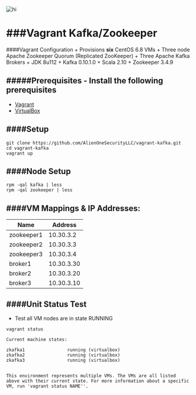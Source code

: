 <img src="https://github.com/AlienOneSecurityLLC/vagrant-kafka/blob/master/images/Kafka-Zookeeper-Pub-Sub.png" alt="hi" class="inline"/>

###Vagrant Kafka/Zookeeper 
=============
####Vagrant Configuration
    + Provisions **six** CentOS 6.8 VMs
    + Three node Apache Zookeeper Quorum (Replicated ZooKeeper)
    + Three Apache Kafka Brokers 
    + JDK 8u112
    + Kafka 0.10.1.0 
    + Scala 2.10 
    + Zookeeper 3.4.9 

#####Prerequisites - Install the following prerequisites 
-------------------------
+ [Vagrant](https://www.vagrantup.com/downloads.html)
+ [VirtualBox](https://www.virtualbox.org/wiki/Downloads)

####Setup
-------------------------
```
git clone https://github.com/AlienOneSecurityLLC/vagrant-kafka.git
cd vagrant-kafka 
vagrant up
```
####Node Setup 
--------------------------
```
rpm -qal kafka | less
rpm -qal zookeeper | less
```

####VM Mappings & IP Addresses:
--------------------------

| Name        | Address|
|-------------|-----------|
|zookeeper1   | 10.30.3.2 |
|zookeeper2   | 10.30.3.3 |
|zookeeper3   | 10.30.3.4 |
|broker1      | 10.30.3.30|
|broker2      | 10.30.3.20|
|broker3      | 10.30.3.10|


####Unit Status Test 
-------------------------

+ Test all VM nodes are in state RUNNING 

```
vagrant status
```

```
Current machine states:

zkafka1                running (virtualbox)
zkafka2                running (virtualbox)
zkafka3                running (virtualbox)


This environment represents multiple VMs. The VMs are all listed
above with their current state. For more information about a specific
VM, run 'vagrant status NAME''.
```
